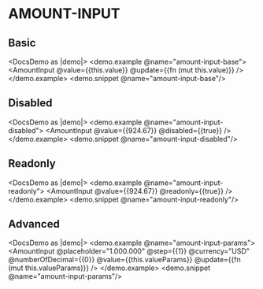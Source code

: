 <h1>AMOUNT-INPUT</h1>

<h2>Basic</h2>

<DocsDemo as |demo|>
  <demo.example @name="amount-input-base">
    <AmountInput
      @value={{this.value}}
      @update={{fn (mut this.value)}}
    />
  </demo.example>
  <demo.snippet @name="amount-input-base"/>
</DocsDemo>

<h2>Disabled</h2>

<DocsDemo as |demo|>
  <demo.example @name="amount-input-disabled">
    <AmountInput
      @value={{924.67}}
      @disabled={{true}}
    />
  </demo.example>
  <demo.snippet @name="amount-input-disabled"/>
</DocsDemo>

<h2>Readonly</h2>

<DocsDemo as |demo|>
  <demo.example @name="amount-input-readonly">
    <AmountInput
      @value={{924.67}}
      @readonly={{true}}
    />
  </demo.example>
  <demo.snippet @name="amount-input-readonly"/>
</DocsDemo>

<h2>Advanced</h2>

<DocsDemo as |demo|>
  <demo.example @name="amount-input-params">
    <AmountInput
      @placeholder="1.000.000"
      @step={{1}}
      @currency="USD"
      @numberOfDecimal={{0}}
      @value={{this.valueParams}}
      @update={{fn (mut this.valueParams)}}
    />
  </demo.example>
  <demo.snippet @name="amount-input-params"/>
</DocsDemo>
